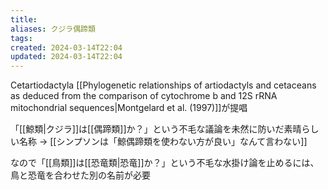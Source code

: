 ```yaml
---
title: 
aliases: クジラ偶蹄類
tags: 
created: 2024-03-14T22:04
updated: 2024-03-14T22:04
---
```


Cetartiodactyla
[[Phylogenetic relationships of artiodactyls and cetaceans as deduced from the comparison of cytochrome b and 12S rRNA mitochondrial sequences|Montgelard et al. (1997)]]が提唱

「[[鯨類|クジラ]]は[[偶蹄類]]か？」という不毛な議論を未然に防いだ素晴らしい名称
→ [[シンプソンは「鯨偶蹄類を使わない方が良い」なんて言わない]]

なので「[[鳥類]]は[[恐竜類|恐竜]]か？」という不毛な水掛け論を止めるには、鳥と恐竜を合わせた別の名前が必要
